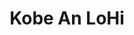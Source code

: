 ---
layout: place
title: "Kobe An LoHi"
permalink: /colorado/denver/kobe-an-lohi.html
stateAbbr: CO
stateName: Colorado
cityName: Denver
place_id: ChIJG75Zu-14bIcRXbDz7FeV1No
photos:
  - name: >-
      places/ChIJG75Zu-14bIcRXbDz7FeV1No/photos/AeeoHcKl6sxlan37ttqQFIBYQ5k1rkN-lB80NLpV-x5yP20MYfGPUSLNp0xCASFtGNaefbe6ptixowm_ckhp7VLaGtFowNazqzgURDZ1jW56NZIwFgZUZbyFkLX-HXuUn2bxBR4YFtWnu9MzuyUygQJUscp7Ocfy33qyAoC2H6n3jgNrAkTgcDNtnAVCGf6bUad4df0WDIQzniyDmpRwxuZhv6BcJNHBa6rMf9AimzOl3WLzoH_HnUYq-ubljvjN6fmGyokd593E1BOLOmP8u07nStM6CxdsCfWqYTdX050PwHbIVw
    widthPx: 4800
    heightPx: 3600
    authorAttributions:
      - displayName: Kobe An LoHi
        uri: https://maps.google.com/maps/contrib/114506415783628418131
        photoUri: >-
          https://lh3.googleusercontent.com/a/ACg8ocLYmGqRC5Tp72sxu4pC-DfoYgArHAs1yJ5xTLjYaEtchE-Sbw=s100-p-k-no-mo
    flagContentUri: >-
      https://www.google.com/local/imagery/report/?cb_client=maps_api_places.places_api&image_key=!1e10!2sAF1QipPkxIh4Sa-wKrMAjUsHlq5AB8FGRQVHnZtx9QQV&hl=en-US
    googleMapsUri: >-
      https://www.google.com/maps/place//data=!3m4!1e2!3m2!1sAF1QipPkxIh4Sa-wKrMAjUsHlq5AB8FGRQVHnZtx9QQV!2e10!4m2!3m1!1s0x876c78edbb59be1b:0xdad49557ecf3b05d
  - name: >-
      places/ChIJG75Zu-14bIcRXbDz7FeV1No/photos/AeeoHcKwL5_K9x31pU4w-jmNw3uI1bAPSV3lUWU6pLmWVAyP3iDtFFtKqSJkzPhfZR0hozRfSKdjHBIJcgKOQzgzJNGy2R70CIfNGuNQVW6S3FejVkwlV_5ESXBHqxYTYuQDbsn4dxTwekhxG0oX_LyqyRx0dv3sYFs0kZEx5FqD4qDxtUwbPOPiFsUuxo5wn7b80jQis4OyNd3ivRyEyMOoWMTKGokeAMAq4JbMMPtvwgbtec4Fl3aXieDD9YSO53ekgVuZBQB1DF9ltDJMGshBI8Q7BJeUTMQzxYi15o9107DxnA
    widthPx: 3024
    heightPx: 4032
    authorAttributions:
      - displayName: Kobe An LoHi
        uri: https://maps.google.com/maps/contrib/114506415783628418131
        photoUri: >-
          https://lh3.googleusercontent.com/a/ACg8ocLYmGqRC5Tp72sxu4pC-DfoYgArHAs1yJ5xTLjYaEtchE-Sbw=s100-p-k-no-mo
    flagContentUri: >-
      https://www.google.com/local/imagery/report/?cb_client=maps_api_places.places_api&image_key=!1e10!2sAF1QipN0JtFCX6L6sTIVNB9ZwL_ONXcCyXa5fvkvrh4e&hl=en-US
    googleMapsUri: >-
      https://www.google.com/maps/place//data=!3m4!1e2!3m2!1sAF1QipN0JtFCX6L6sTIVNB9ZwL_ONXcCyXa5fvkvrh4e!2e10!4m2!3m1!1s0x876c78edbb59be1b:0xdad49557ecf3b05d
  - name: >-
      places/ChIJG75Zu-14bIcRXbDz7FeV1No/photos/AeeoHcJtYANX3ngwHyo-i35ZzHZzWN0zvMpGYPeWhZZr9X72SF4bIaie89YtFgZHKiIxtkDTRJZ--7-gmLbICVtNTVCH3xeSl6_gkkIlyuPMLHeuRqQiFoVPhPfb37T_U9CGfX6wfxbwZ7EJMAf-my4yTTzxXjtXC3MXra1IW4mHmNY9LANm1sBvpuCFYlBk_HkAzuzKq0vCKFXH_8ZWwRXw0WTjHW0vpKWbdCvDt6oViSnix3L474ToaugxBtioNfqguT5d0bzbDOOkHJkuPow-sZQSr3x9Z65Ah7IJnJ8H3AQ91tJSHSfxYhZzzA8I-d7QxMPBC4AUEkTLlPI1eZ1i6rkl0osweA_uSMSrU_UiNnYbJtonhyjFOaobhM6ndGUHn40sUOPakzd62FIkmOJmr_3KWWVrt43aNN6C1GPtlnO4xp8B
    widthPx: 4284
    heightPx: 4284
    authorAttributions:
      - displayName: Dining Colorado
        uri: https://maps.google.com/maps/contrib/113663202940217131394
        photoUri: >-
          https://lh3.googleusercontent.com/a-/ALV-UjUQNubtGQYvP11ImGEm9_jS4cD2KAKIAhR9CfOX4N2IJdRiDtWX=s100-p-k-no-mo
    flagContentUri: >-
      https://www.google.com/local/imagery/report/?cb_client=maps_api_places.places_api&image_key=!1e10!2sCIHM0ogKEICAgICHl8HAqgE&hl=en-US
    googleMapsUri: >-
      https://www.google.com/maps/place//data=!3m4!1e2!3m2!1sCIHM0ogKEICAgICHl8HAqgE!2e10!4m2!3m1!1s0x876c78edbb59be1b:0xdad49557ecf3b05d
  - name: >-
      places/ChIJG75Zu-14bIcRXbDz7FeV1No/photos/AeeoHcLU4RWmiFi_2LMlpOb1eRcroWOOJL_cNghLvlZMmWdWpUHaIJcJeWYPd_9hraO-tAH1vJKHue4KjgJZ2LKgJw7Lm5i_d90m5lFNAyUo1TlFr0ch1NWj1Tc1njMcrOhP4D94kGI1tYdBqAuqV1Cpa8_BYQyYJOZlQPI4or_TQjxLwE9swRm7RAJYo2xcbMcznspjGnrYROkcCd8CHuhxeTzldVZ-4MmusEuRsVYMKWcCFBS0y9ZSCRmwBTLQkogQ7M-5bKfNqILIyY9GVdA9UbVMq5BifpyZgXf9xUV1fTmrwGbPIPlWV0v3YoUadrdqqAWwlG-j7fgErbmVqbCoYiFOSQAQwZgLFhMI6sCpqqAe-svHpOko4GbUWf-YHtXcBB6hQplLVNU9Ax5K9pRDVE0qa2DoXKDlfblkqYXu7VI
    widthPx: 3072
    heightPx: 4080
    authorAttributions:
      - displayName: Stevie A.
        uri: https://maps.google.com/maps/contrib/113826366182718408766
        photoUri: >-
          https://lh3.googleusercontent.com/a-/ALV-UjUR36ETBJ2GRZI0JI0kzlz7LFXbUTOe4tmjxb3tSsCowJ7de_Z0lg=s100-p-k-no-mo
    flagContentUri: >-
      https://www.google.com/local/imagery/report/?cb_client=maps_api_places.places_api&image_key=!1e10!2sCIHM0ogKEICAgIDRqMS_WA&hl=en-US
    googleMapsUri: >-
      https://www.google.com/maps/place//data=!3m4!1e2!3m2!1sCIHM0ogKEICAgIDRqMS_WA!2e10!4m2!3m1!1s0x876c78edbb59be1b:0xdad49557ecf3b05d
  - name: >-
      places/ChIJG75Zu-14bIcRXbDz7FeV1No/photos/AeeoHcICVmBvtrxlufYlNtr5nbJazEwYKjZVxeCRrcswJENT7UvmlgJ16lyAoSdArfJ61YVmZeQ5e5sq7bE_qbAFPn8V2SzI4c6NNhixwwfaj2Okgxqk6Xb_pKBOjioF60r87GSZxWl9AhLbQzGTuQxvmKgEnWH7DBeeartP5tZse-lidMfBMC02X6Rl8vDg-aKBD3BnE5y5NBxXu10bMERwWACmWX__lHvP13jKBnuyce-4SM5hOgEPzJaEQ4Yxa1RgIZux7Ni9WhXgtixEjxOreaNhWW3PgFdlbsRrtLcnOP6hNvSuC9q3A3xdijEhWl2ertfIROrs6KRCws7J33PA9_G0pYZfkVu510CXSjIaEQOjfsKDKDyjXUYzlo3nRVVQZoMNkaOBBu1Yh3Bh_zB8RSpWoub3RQOGB8AQrrudZQVLnHzp
    widthPx: 4080
    heightPx: 3072
    authorAttributions:
      - displayName: Zachary Schmalz
        uri: https://maps.google.com/maps/contrib/108190429176486948962
        photoUri: >-
          https://lh3.googleusercontent.com/a-/ALV-UjVUG2M_ZDF3e3FBIB7aYNh2rrYQfJbA6LsaGlLCeVQ5UvkfJDOAAw=s100-p-k-no-mo
    flagContentUri: >-
      https://www.google.com/local/imagery/report/?cb_client=maps_api_places.places_api&image_key=!1e10!2sCIHM0ogKEICAgICfhb6ojQE&hl=en-US
    googleMapsUri: >-
      https://www.google.com/maps/place//data=!3m4!1e2!3m2!1sCIHM0ogKEICAgICfhb6ojQE!2e10!4m2!3m1!1s0x876c78edbb59be1b:0xdad49557ecf3b05d
  - name: >-
      places/ChIJG75Zu-14bIcRXbDz7FeV1No/photos/AeeoHcIJvLB37cAGHzN_2bLSgVv0KUenxwkdy01d_W7zUwioVPQ6yM7KRGwTZZ8rf3FmNQimRfEgV2u9czqUMJ5gCoUHgNTPKA7CimFe6CdBoECd_qx6y5tkyOBIN24Cm3sNcfJ00dyFOo-UGH1CMdQ-YBPWYbi29hYECYRQfZjNUaVCm71BSt7mUaXNYiRxGtPA6yNdtkviXSDwpkArips2TWpoNwAaFBcceLoyHx1gYvpz9o2ERVpNysKEfQG99eMa7UGEE-3CVHGhE-d1vjHZA4hhMVbZ9Y5Ao8SKr4mlg97hrCC83j5gAH48HzUhI_GzLINf3NZkwCZfMGIQxCx96cE7zZp0dq2zZmnCYVtQzrDNPBD6c1rkPPs6xGn4DZs7QrBQXQ52Kof6nbMSC5bJ_c_ZXzjEqvjfXQKwdG9CQs-TwZeB
    widthPx: 2268
    heightPx: 2380
    authorAttributions:
      - displayName: Amy G
        uri: https://maps.google.com/maps/contrib/113394272482075884305
        photoUri: >-
          https://lh3.googleusercontent.com/a-/ALV-UjXENB8D4cpvglTILeMKiPqqju2V-O1uzBvdNRWP2XvnKjDZ6DWUOA=s100-p-k-no-mo
    flagContentUri: >-
      https://www.google.com/local/imagery/report/?cb_client=maps_api_places.places_api&image_key=!1e10!2sCIHM0ogKEICAgIDO0aLq9QE&hl=en-US
    googleMapsUri: >-
      https://www.google.com/maps/place//data=!3m4!1e2!3m2!1sCIHM0ogKEICAgIDO0aLq9QE!2e10!4m2!3m1!1s0x876c78edbb59be1b:0xdad49557ecf3b05d
  - name: >-
      places/ChIJG75Zu-14bIcRXbDz7FeV1No/photos/AeeoHcJgEo8iLHiEARTZAMWj_Aa9AsZnGp8TeNQoHczBuZIyejkyMgYsM1xX4uuVXAD9CXPcXJXvA8tIFFLpglDJ3vfh71Z9tziTmxr-ukLmGaNZ_Jf5QZxEl7QvMDZvdYcmTjSammbXNn7syuyFwmmOjKYtKa8SvIoStVMYxuH4LrupjxlxOvEfM2AXvUOljLawuJd5at6j75hI8FgGJpIQYq3La3aspP8UImy4i3Xsv37ADv-UG-GhhY9hVPAHklqvr54BXBUw-bPj1Q5hlhPLR0zCfV6f122ZVPNQDhH0IXzbnrY26iNM6LLJDQgPM4e6ZOhw1T4ZEXXeGBzqJkVAdTRkg3Te7M42HPAh3Aswa2T-DS6ut6bR5dZ2ViC4S3zWBqr6ayOLS-7FG4YBYPsXLL9uM79QQ63TEzR-2xJBfVAxyw
    widthPx: 4032
    heightPx: 3024
    authorAttributions:
      - displayName: Michael Garrett H
        uri: https://maps.google.com/maps/contrib/115339087491996765872
        photoUri: >-
          https://lh3.googleusercontent.com/a-/ALV-UjVsnGWFErExEUCcs6s3XC4aQtkpZJgGfd6ovIc90KnK8sVqszA=s100-p-k-no-mo
    flagContentUri: >-
      https://www.google.com/local/imagery/report/?cb_client=maps_api_places.places_api&image_key=!1e10!2sCIHM0ogKEICAgICHn9XbNw&hl=en-US
    googleMapsUri: >-
      https://www.google.com/maps/place//data=!3m4!1e2!3m2!1sCIHM0ogKEICAgICHn9XbNw!2e10!4m2!3m1!1s0x876c78edbb59be1b:0xdad49557ecf3b05d
  - name: >-
      places/ChIJG75Zu-14bIcRXbDz7FeV1No/photos/AeeoHcIrIC41fxdFf2lAT960dXy7v_SbtKoCRPcx-_SE4oTUzoTMCXfZYeHY7f-RjpYXaJsoc9AHt82nHAWOoWmc9UVsPXxdKAx6E81_KZi-EkzpEcRlwLUX8D7iLlQ0Sg_-yyScCzsaqaePyFPdVP_kVHw3hLJBdaCc8rhF2KB3nTNCPh6oQfIw9rOAsTu9wJc9yXVtA-sRScrlcxBlgcvcOh5jy_EGEi3BAw4g1mn8SyMAPeUOJT0l-6vCBUfRfB41iHbu2WYjsx-WoVq6TY393mOIkuRDWMN11Zx7bKUIzaPYqFqzBCUS85VaWr26pI6NfIFxlPna8nPJt79q6PeMqW8rtblB_T3WMy9Wc-3OdKHO-TA03Lm9n4KweYDtDazF1EEPg23fsFfwM3NOAA-01vITcZuUtoq0V5c3iKE
    widthPx: 4032
    heightPx: 3024
    authorAttributions:
      - displayName: Thomas Strömberg
        uri: https://maps.google.com/maps/contrib/116119420122834839490
        photoUri: >-
          https://lh3.googleusercontent.com/a-/ALV-UjUrsfpFzQ9V--y06SiO1_5MA7eKOum3lrAMhSLjYkufZQWAtorctg=s100-p-k-no-mo
    flagContentUri: >-
      https://www.google.com/local/imagery/report/?cb_client=maps_api_places.places_api&image_key=!1e10!2sCIHM0ogKEICAgICa2bwG&hl=en-US
    googleMapsUri: >-
      https://www.google.com/maps/place//data=!3m4!1e2!3m2!1sCIHM0ogKEICAgICa2bwG!2e10!4m2!3m1!1s0x876c78edbb59be1b:0xdad49557ecf3b05d
  - name: >-
      places/ChIJG75Zu-14bIcRXbDz7FeV1No/photos/AeeoHcKgG_q95JFETVHUIxvyL781Xm8AYNruI3DuiTa7wtfivwJY-MCHxivurpNFlypFAmPeUZhU9AM_HZUSZ32aEP0EQ3ZMF8IDL0zkHUyM8p_AsipueoGDdWy8OH-BNRnfNj1U-F8TuiQEsmALUXs6nSS6bkGk-k7I3ovIU7BUJPlkIcyWiAWQ7HlmLufL5Bkx_o0GrRmhoSz4RPO0FL1b-v_B12F_S6Tljbk1cyGnD5jCYky80zS6CO2TNhKHGY7skZ50ha746Zxy5XEg-tIoONojmrJqzaQr2aCKCqiOvW7MF9HitpQIMTHPXZmdc_gIHr1kXe7-9YaEGkAvb-c6f6Zg0YZKCpgibh88FTSJVJqCBcY9RcgJNtHZKsgIzlRH-Zd7hFU3QxAgeBjru38M3F9atB9zKausJ4sUWtbTiAN7Sn60
    widthPx: 3840
    heightPx: 2160
    authorAttributions:
      - displayName: Aaron Kolega
        uri: https://maps.google.com/maps/contrib/104628279981702807805
        photoUri: >-
          https://lh3.googleusercontent.com/a-/ALV-UjWJz9xx-m1uSuLjVfp31EVXN2QrdwUcP9ZgAoc3k0YwWpI6kC3rfw=s100-p-k-no-mo
    flagContentUri: >-
      https://www.google.com/local/imagery/report/?cb_client=maps_api_places.places_api&image_key=!1e10!2sCIHM0ogKEICAgICmtp3BuwE&hl=en-US
    googleMapsUri: >-
      https://www.google.com/maps/place//data=!3m4!1e2!3m2!1sCIHM0ogKEICAgICmtp3BuwE!2e10!4m2!3m1!1s0x876c78edbb59be1b:0xdad49557ecf3b05d
  - name: >-
      places/ChIJG75Zu-14bIcRXbDz7FeV1No/photos/AeeoHcI89XKZfHErwTFPRdPEV2iqh44YLEAg7dxOHgue74q9fkEp6tpn9BWxWmLup8_5R9GurbC8YuxFYkN-52bnekdjEz-hcllrxyGrXN1dKTM0n2Hih72NwfLgzButWkjC5UjWg4uRNzEGn2AWEsW_0EhGtXPb51unP4cc2xr7D_9xtHY39MwF-4DAbYWD5YGQ4XoMMw-OGjwXzLZh7Xjq68Bp7L32Q4OONG3SQfSBkH8SYrJ2TnLvpiWgecW0j0O16BDEQ3OMn36eEm7EflNlxm-hIBh66GzjrYKHSozQC4fDNOAXyw7ePx80Hwk2O9WB0NxHkIyyu01YrKpvkrsWSg26IPdFAnce6kk_nkmZHTpIm15N2MrKCb4AHYlrjyNbrPGwkxGPFYJ7G2TucRUdkK1OTH6f8mQLSGFVL-yyNN4
    widthPx: 2961
    heightPx: 2961
    authorAttributions:
      - displayName: Dining Colorado
        uri: https://maps.google.com/maps/contrib/113663202940217131394
        photoUri: >-
          https://lh3.googleusercontent.com/a-/ALV-UjUQNubtGQYvP11ImGEm9_jS4cD2KAKIAhR9CfOX4N2IJdRiDtWX=s100-p-k-no-mo
    flagContentUri: >-
      https://www.google.com/local/imagery/report/?cb_client=maps_api_places.places_api&image_key=!1e10!2sCIHM0ogKEICAgICHl6G6fg&hl=en-US
    googleMapsUri: >-
      https://www.google.com/maps/place//data=!3m4!1e2!3m2!1sCIHM0ogKEICAgICHl6G6fg!2e10!4m2!3m1!1s0x876c78edbb59be1b:0xdad49557ecf3b05d
address: 3400 Osage St, Denver, CO 80211, USA
street: 3400 Osage St
city: Denver
state: CO
zip: '80211'
country: USA
neighborhood: Highland
latitude: '39.764558'
longitude: '-105.005191'
accessibility_options:
  wheelchairAccessibleParking: true
  wheelchairAccessibleEntrance: true
  wheelchairAccessibleRestroom: true
  wheelchairAccessibleSeating: true
business_status: OPERATIONAL
name: Kobe An LoHi
google_maps_links:
  directionsUri: >-
    https://www.google.com/maps/dir//''/data=!4m7!4m6!1m1!4e2!1m2!1m1!1s0x876c78edbb59be1b:0xdad49557ecf3b05d!3e0
  placeUri: https://maps.google.com/?cid=15768392400201035869
  writeAReviewUri: >-
    https://www.google.com/maps/place//data=!4m3!3m2!1s0x876c78edbb59be1b:0xdad49557ecf3b05d!12e1
  reviewsUri: >-
    https://www.google.com/maps/place//data=!4m4!3m3!1s0x876c78edbb59be1b:0xdad49557ecf3b05d!9m1!1b1
  photosUri: >-
    https://www.google.com/maps/place//data=!4m3!3m2!1s0x876c78edbb59be1b:0xdad49557ecf3b05d!10e5
primary_type: Japanese Restaurant
opening_hours:
  regular: null
  current: null
secondary_opening_hours:
  regular:
    weekdayDescriptions: null
    type: null
  current:
    weekdayDescriptions: null
    type: null
phone: (303) 284-6342
price_level: PRICE_LEVEL_MODERATE
price_range: $50 &ndash; $100
rating: '4.4'
rating_count: 458
website: http://www.kobeandenver.com/
description: null
reviews: null
parking_options: null
payment_options: null
allow_dogs: null
curbside_pickup: null
delivery: null
dine_in: null
good_for_children: null
good_for_groups: null
good_for_sports: null
live_music: null
menu_for_children: null
outdoor_seating: null
reservable: null
restroom: null
serves_beer: null
serves_breakfast: null
serves_brunch: null
serves_cocktails: null
serves_coffee: null
serves_dinner: null
serves_dessert: null
serves_lunch: null
serves_vegetarian_food: null
serves_wine: null
takeout: null

---